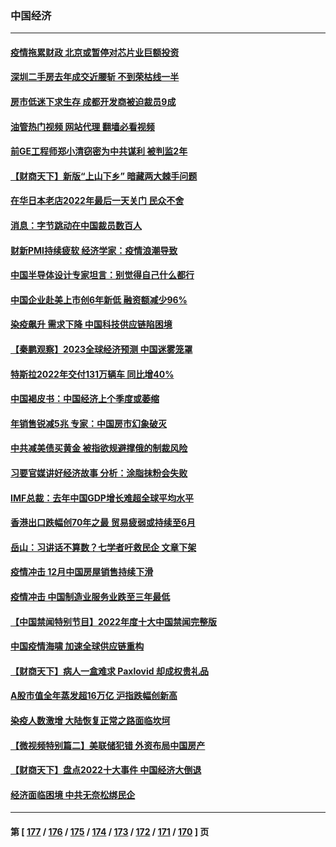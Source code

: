 ### 中国经济
---
#### [疫情拖累财政 北京或暂停对芯片业巨额投资](../../pages/ncid283/n13899160.md?01042045) 
#### [深圳二手房去年成交近腰斩 不到荣枯线一半](../../pages/ncid283/n13898907.md?01042045) 
#### [房市低迷下求生存 成都开发商被迫裁员9成](../../pages/ncid283/n13899124.md?01042045) 
#### [油管热门视频 网站代理 翻墙必看视频](http://138.2.39.72:81/youtube.html?epic-marker?01042045)
#### [前GE工程师郑小清窃密为中共谋利 被判监2年](../../pages/ncid283/n13898934.md?01042045) 
#### [【财商天下】新版“上山下乡” 暗藏两大棘手问题](../../pages/ncid283/n13898807.md?01042045) 
#### [在华日本老店2022年最后一天关门 民众不舍](../../pages/ncid283/n13898768.md?01042045) 
#### [消息：字节跳动在中国裁员数百人](../../pages/ncid283/n13898733.md?01042045) 
#### [财新PMI持续疲软 经济学家：疫情浪潮导致](../../pages/ncid283/n13898690.md?01042045) 
#### [中国半导体设计专家坦言：别觉得自己什么都行](../../pages/ncid283/n13898720.md?01042045) 
#### [中国企业赴美上市创6年新低 融资额减少96%](../../pages/ncid283/n13898722.md?01042045) 
#### [染疫飙升 需求下降 中国科技供应链陷困境](../../pages/ncid283/n13898224.md?01042045) 
#### [【秦鹏观察】2023全球经济预测 中国迷雾笼罩](../../pages/ncid283/n13898147.md?01042045) 
#### [特斯拉2022年交付131万辆车 同比增40%](../../pages/ncid283/n13898085.md?01042045) 
#### [中国褐皮书：中国经济上个季度或萎缩](../../pages/ncid283/n13898091.md?01042045) 
#### [年销售锐减5兆 专家：中国房市幻象破灭](../../pages/ncid283/n13897386.md?01042045) 
#### [中共减美债买黄金 被指欲规避撑俄的制裁风险](../../pages/ncid283/n13897426.md?01042045) 
#### [习要官媒讲好经济故事 分析：涂脂抹粉会失败](../../pages/ncid283/n13897436.md?01042045) 
#### [IMF总裁：去年中国GDP增长难超全球平均水平](../../pages/ncid283/n13897345.md?01042045) 
#### [香港出口跌幅创70年之最 贸易疲弱或持续至6月](../../pages/ncid283/n13896383.md?01042045) 
#### [岳山：习讲话不算数？七学者吁救民企 文章下架](../../pages/ncid283/n13897095.md?01042045) 
#### [疫情冲击 12月中国房屋销售持续下滑](../../pages/ncid283/n13896527.md?01042045) 
#### [疫情冲击 中国制造业服务业跌至三年最低](../../pages/ncid283/n13896495.md?01042045) 
#### [【中国禁闻特别节目】2022年度十大中国禁闻完整版](../../pages/ncid283/n13895644.md?01042045) 
#### [中国疫情海啸 加速全球供应链重构](../../pages/ncid283/n13896058.md?01042045) 
#### [【财商天下】病人一盒难求 Paxlovid 却成权贵礼品](../../pages/ncid283/n13895617.md?01042045) 
#### [A股市值全年蒸发超16万亿 沪指跌幅创新高](../../pages/ncid283/n13895640.md?01042045) 
#### [染疫人数激增 大陆恢复正常之路面临坎坷](../../pages/ncid283/n13895526.md?01042045) 
#### [【微视频特别篇二】美联储犯错 外资布局中国房产](../../pages/ncid283/n13895476.md?01042045) 
#### [【财商天下】盘点2022十大事件 中国经济大倒退](../../pages/ncid283/n13895368.md?01042045) 
#### [经济面临困境 中共无奈松绑民企](../../pages/ncid283/n13894634.md?01042045) 

---
#### 第 [ [177](./177.md?01042045) / [176](./176.md?01042045) / [175](./175.md?01042045) / [174](./174.md?01042045) / [173](./173.md?01042045) / [172](./172.md?01042045) / [171](./171.md?01042045) / [170](./170.md?01042045) ] 页
